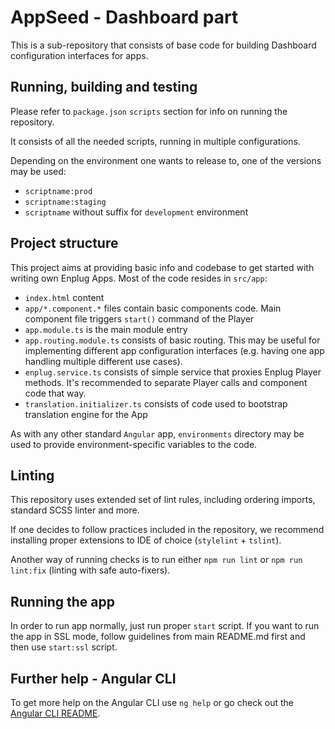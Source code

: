 # AppSeed - Dashboard part

This is a sub-repository that consists of base code for building Dashboard configuration interfaces for apps.

## Running, building and testing

Please refer to `package.json` `scripts` section for info on running the repository.

It consists of all the needed scripts, running in multiple configurations.

Depending on the environment one wants to release to, one of the versions may be used:

- `scriptname:prod`
- `scriptname:staging`
- `scriptname` without suffix for `development` environment

## Project structure

This project aims at providing basic info and codebase to get started with writing own Enplug Apps. Most of the code resides in `src/app`:

- `index.html` content
- `app/*.component.*` files contain basic components code. Main component file triggers `start()` command of the Player
- `app.module.ts` is the main module entry
- `app.routing.module.ts` consists of basic routing. This may be useful for implementing different app configuration interfaces (e.g. having one app handling multiple different use cases).
- `enplug.service.ts` consists of simple service that proxies Enplug Player methods. It's recommended to separate Player calls and component code that way.
- `translation.initializer.ts` consists of code used to bootstrap translation engine for the App

As with any other standard `Angular` app, `environments` directory may be used to provide environment-specific variables to the code.

## Linting

This repository uses extended set of lint rules, including ordering imports, standard SCSS linter and more. 

If one decides to follow practices included in the repository, we recommend installing proper extensions to IDE of choice (`stylelint` + `tslint`). 

Another way of running checks is to run either `npm run lint` or `npm run lint:fix` (linting with safe auto-fixers).

## Running the app

In order to run app normally, just run proper `start` script. If you want to run the app in SSL mode, follow guidelines from main README.md first and then use `start:ssl` script.

## Further help - Angular CLI

To get more help on the Angular CLI use `ng help` or go check out the [Angular CLI README](https://github.com/angular/angular-cli/blob/master/README.md).
